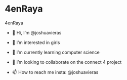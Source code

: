 # 4enRaya
4enRaya
- 👋 Hi, I’m @joshuavieras

- 👀 I’m interested in girls

- 🌱 I’m currently learning computer science

- 💞️ I’m looking to collaborate on the connect 4 project

- 📫 How to reach me insta: @joshuavieras
